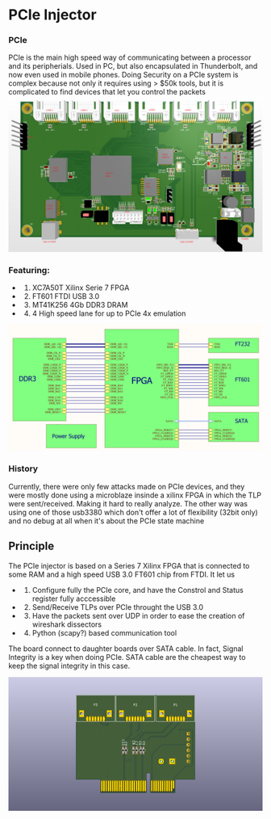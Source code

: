 # PCIe Injector


### PCIe
PCIe is the main high speed way of communicating between a processor and its peripherials. Used in PC, but also encapsulated in Thunderbolt, and now even used in mobile phones.
Doing Security on a PCIe system is complex because not only it requires using > $50k tools, but it is complicated to find devices that let you control the packets
![Global architecture](doc/board.png)

### Featuring:
* 1. XC7A50T Xilinx Serie 7 FPGA
* 2. FT601 FTDI USB 3.0 
* 3. MT41K256 4Gb DDR3 DRAM
* 4. 4 High speed lane for up to PCIe 4x emulation

![Global architecture](doc/functionnal.png)


### History
Currently, there were only few attacks made on PCIe devices, and they were mostly done using a microblaze insinde a xilinx FPGA in which the TLP were sent/received. Making it hard to really analyze.
The other way was using one of those usb3380 which don't offer a lot of flexibility (32bit only) and no debug at all when it's about the PCIe state machine

## Principle

The PCIe injector is based on a Series 7 Xilinx FPGA that is connected to some RAM and a high speed USB 3.0 FT601  chip from FTDI.
It let us

* 1. Configure fully the PCIe core, and have the Constrol and Status register fully acccessible
* 2. Send/Receive TLPs over PCIe throught the USB 3.0
* 3. Have the packets sent over UDP in order to ease the creation of wireshark dissectors
* 4. Python (scapy?) based communication tool

The board connect to daughter boards over SATA cable. In fact, Signal Integrity is a key when doing PCIe. SATA cable are the cheapest way to keep the signal integrity in this case.

![Daughter Board](doc/SATA2PCIe.png)
